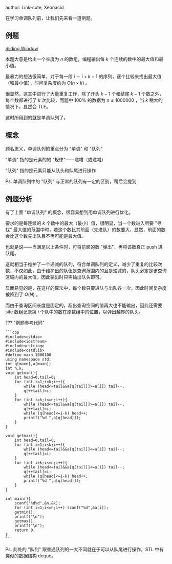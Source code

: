 author: Link-cute, Xeonacid

在学习单调队列前，让我们先来看一道例题。

## 例题

[Sliding Window](http://poj.org/problem?id=2823)

本题大意是给出一个长度为 $n$ 的数组，编程输出每 $k$ 个连续的数中的最大值和最小值。

最暴力的想法很简单，对于每一段 $i \sim i+k-1$ 的序列，逐个比较来找出最大值（和最小值），时间复杂度约为 $O(n \times k)$ 。

很显然，这其中进行了大量重复工作，除了开头 $k-1$ 个和结尾 $k-1$ 个数之外，每个数都进行了 $k$ 次比较，而题中 $100\%$ 的数据为 $n \le 1000000$ ，当 $k$ 稍大的情况下，显然会 TLE。

这时所用到的就是单调队列了。

## 概念

顾名思义，单调队列的重点分为 "单调" 和 "队列"

"单调" 指的是元素的的 "规律"——递增（或递减）

"队列" 指的是元素只能从队头和队尾进行操作

Ps. 单调队列中的 "队列" 与正常的队列有一定的区别，稍后会提到

## 例题分析

有了上面 "单调队列" 的概念，很容易想到用单调队列进行优化。

要求的是每连续的 $k$ 个数中的最大（最小）值，很明显，当一个数进入所要 "寻找" 最大值的范围中时，若这个数比其前面（先进队）的数要大，显然，前面的数会比这个数先出队且不再可能是最大值。

也就是说——当满足以上条件时，可将前面的数 "弹出"，再将该数真正 push 进队尾。

这就相当于维护了一个递减的队列，符合单调队列的定义，减少了重复的比较次数，不仅如此，由于维护出的队伍是查询范围内的且是递减的，队头必定是该查询区域内的最大值，因此输出时只需输出队头即可。

显而易见的是，在这样的算法中，每个数只要进队与出队各一次，因此时间复杂度被降到了 $O(N)$ 。

而由于查询区间长度是固定的，超出查询空间的值再大也不能输出，因此还需要 site 数组记录第 $i$ 个队中的数在原数组中的位置，以弹出越界的队头。

??? "例题参考代码"

    ```cpp
    #include<cstdio>
    #include<iostream>
    #include<cstring>
    #include<cstdlib>
    #define maxn 1000100
    using namespace std;
    int q[maxn],a[maxn];
    int n,k;
    void getmin(){
        int head=0,tail=0;
        for (int i=1;i<k;i++){
            while (head<=tail&&a[q[tail]]>=a[i]) tail--;
            q[++tail]=i;
        }
        for (int i=k;i<=n;i++){
            while (head<=tail&&a[q[tail]]>=a[i]) tail--;
            q[++tail]=i;
            while (q[head]<=i-k) head++;
            printf("%d ",a[q[head]]);
        }
    }

    void getmax(){
        int head=0,tail=0;
        for (int i=1;i<k;i++){
            while (head<=tail&&a[q[tail]]<=a[i]) tail--;
            q[++tail]=i;
        }
        for (int i=k;i<=n;i++){
            while (head<=tail&&a[q[tail]]<=a[i]) tail--;
            q[++tail]=i;
            while (q[head]<=i-k) head++;
            printf("%d ",a[q[head]]);
        }
    }

    int main(){
        scanf("%d%d",&n,&k);
        for (int i=1;i<=n;i++) scanf("%d",&a[i]);
        getmin();
        printf("\n");
        getmax();
        printf("\n");
        return 0;
    }
    ```

Ps. 此处的 "队列" 跟普通队列的一大不同就在于可以从队尾进行操作，STL 中有类似的数据结构 deque。
